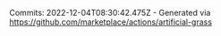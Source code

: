 Commits: 2022-12-04T08:30:42.475Z - Generated via https://github.com/marketplace/actions/artificial-grass
<br>
